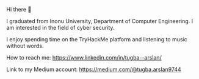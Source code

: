 Hi there 👋

I graduated from Inonu University, Department of Computer Engineering. 
I am interested in the field of cyber security. 

I enjoy spending time on the TryHackMe platform and listening to music without words.

How to reach me: https://www.linkedin.com/in/tugba--arslan/

Link to my Medium account: https://medium.com/@tugba.arslan9744

<!--
- 🔭 I’m currently working on ...
- 🌱 I’m currently learning ...
- 👯 I’m looking to collaborate on ...
- 🤔 I’m looking for help with ...
- 💬 Ask me about ...
- 📫 How to reach me: ...
- 😄 Pronouns: ...
- ⚡ Fun fact: ...
-->
